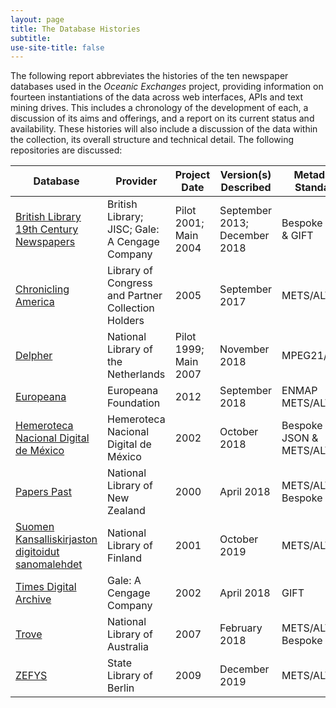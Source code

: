 ```yaml
---
layout: page
title: The Database Histories
subtitle:
use-site-title: false
---
```


The following report abbreviates the histories of the ten newspaper
databases used in the *Oceanic Exchanges* project, providing information
on fourteen instantiations of the data across web interfaces, APIs and
text mining drives. This includes a chronology of the development of
each, a discussion of its aims and offerings, and a report on its
current status and availability. These histories will also include a
discussion of the data within the collection, its overall structure and
technical detail. The following repositories are discussed:  

| **Database**  | **Provider**  | **Project Date**  | **Version(s) Described**  | **Metadata Standard**  |
| -- | -- | -- | -- | -- |
| [British Library 19th Century Newspapers](bl)  | British Library; JISC; Gale: A Cengage Company  | Pilot 2001; Main 2004 | September 2013; December 2018 | Bespoke XML & GIFT  |
| [Chronicling America](ca)  | Library of Congress and Partner Collection Holders | 2005  | September 2017  | METS/ALTO  |
| [Delpher](delpher)  | National Library of the Netherlands  | Pilot 1999; Main 2007 | November 2018  | MPEG21/ALTO  |
| [Europeana](europeana)  | Europeana Foundation  | 2012  | September 2018  | ENMAP METS/ALTO  |
| [Hemeroteca Nacional Digital de México](hndm)  | Hemeroteca Nacional Digital de México  | 2002  | October 2018  | Bespoke JSON & METS/ALTO |
| [Papers Past](pp)  | National Library of New Zealand  | 2000  | April 2018  | METS/ALTO & Bespoke XML  |
| [Suomen Kansalliskirjaston digitoidut sanomalehdet](nlf) | National Library of Finland  | 2001  | October 2019  | METS/ALTO  |
| [Times Digital Archive](tda)  | Gale: A Cengage Company  | 2002  | April 2018  | GIFT  |
| [Trove](trove)  | National Library of Australia  | 2007  | February 2018  | METS/ALTO & Bespoke XML  |
| [ZEFYS](slb)  | State Library of Berlin  | 2009  | December 2019  | METS/ALTO  |